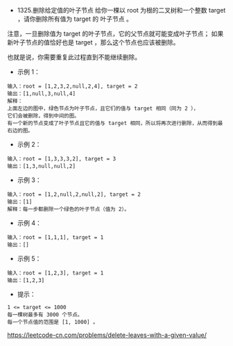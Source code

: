 - 1325.删除给定值的叶子节点
  给你一棵以 root 为根的二叉树和一个整数 target ，请你删除所有值为 target 的 叶子节点 。

注意，一旦删除值为 target 的叶子节点，它的父节点就可能变成叶子节点；
如果新叶子节点的值恰好也是 target ，那么这个节点也应该被删除。

也就是说，你需要重复此过程直到不能继续删除。

- 示例 1：

```
输入：root = [1,2,3,2,null,2,4], target = 2
输出：[1,null,3,null,4]
解释：
上面左边的图中，绿色节点为叶子节点，且它们的值与 target 相同（同为 2 ），
它们会被删除，得到中间的图。
有一个新的节点变成了叶子节点且它的值与 target 相同，所以将再次进行删除，从而得到最右边的图。
```

- 示例 2：

```
输入：root = [1,3,3,3,2], target = 3
输出：[1,3,null,null,2]
```

- 示例 3：

```
输入：root = [1,2,null,2,null,2], target = 2
输出：[1]
解释：每一步都删除一个绿色的叶子节点（值为 2）。
```

- 示例 4：

```
输入：root = [1,1,1], target = 1
输出：[]
```

- 示例 5：

```
输入：root = [1,2,3], target = 1
输出：[1,2,3]
```

- 提示：

```
1 <= target <= 1000
每一棵树最多有 3000 个节点。
每一个节点值的范围是 [1, 1000] 。
```

https://leetcode-cn.com/problems/delete-leaves-with-a-given-value/
